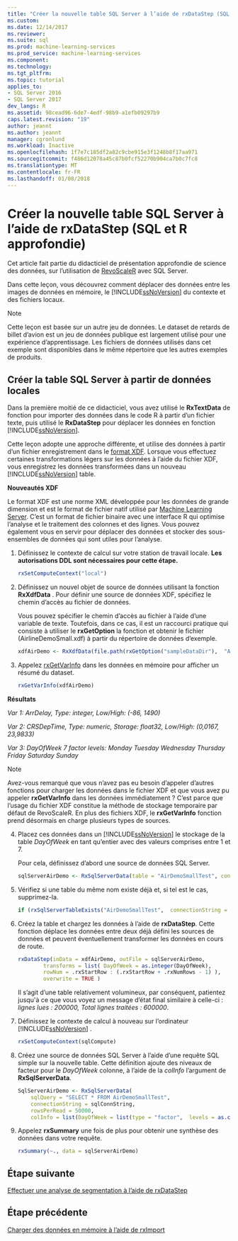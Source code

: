 ```yaml
---
title: "Créer la nouvelle table SQL Server à l’aide de rxDataStep (SQL et R approfondie) | Documents Microsoft"
ms.custom: 
ms.date: 12/14/2017
ms.reviewer: 
ms.suite: sql
ms.prod: machine-learning-services
ms.prod_service: machine-learning-services
ms.component: 
ms.technology: 
ms.tgt_pltfrm: 
ms.topic: tutorial
applies_to:
- SQL Server 2016
- SQL Server 2017
dev_langs: R
ms.assetid: 98cead96-6de7-4edf-98b9-a1efb09297b9
caps.latest.revision: "19"
author: jeannt
ms.author: jeannt
manager: cgronlund
ms.workload: Inactive
ms.openlocfilehash: 1f7e7c185df2a82c9cbe915e3f1248b8f17aa971
ms.sourcegitcommit: f486d12078a45c87b0fcf52270b904ca7b0c7fc8
ms.translationtype: MT
ms.contentlocale: fr-FR
ms.lasthandoff: 01/08/2018
---
```

# <a name="create-new-sql-server-table-using-rxdatastep-sql-and-r-deep-dive"></a>Créer la nouvelle table SQL Server à l’aide de rxDataStep (SQL et R approfondie)

Cet article fait partie du didacticiel de présentation approfondie de science des données, sur l’utilisation de [RevoScaleR](https://docs.microsoft.com/machine-learning-server/r-reference/revoscaler/revoscaler) avec SQL Server.

Dans cette leçon, vous découvrez comment déplacer des données entre les images de données en mémoire, le [!INCLUDE[ssNoVersion](../../includes/ssnoversion-md.md)] du contexte et des fichiers locaux.

> [!NOTE]
> Cette leçon est basée sur un autre jeu de données. Le dataset de retards de billet d’avion est un jeu de données publique est largement utilisé pour une expérience d’apprentissage. Les fichiers de données utilisés dans cet exemple sont disponibles dans le même répertoire que les autres exemples de produits.

## <a name="create-sql-server-table-from-local-data"></a>Créer la table SQL Server à partir de données locales

Dans la première moitié de ce didacticiel, vous avez utilisé le **RxTextData** de fonction pour importer des données dans le code R à partir d’un fichier texte, puis utilisé le **RxDataStep** pour déplacer les données en fonction [!INCLUDE[ssNoVersion](../../includes/ssnoversion-md.md)].

Cette leçon adopte une approche différente, et utilise des données à partir d’un fichier enregistrement dans le [format XDF](https://en.wikipedia.org/wiki/Extensible_Data_Format). Lorsque vous effectuez certaines transformations légers sur les données à l’aide du fichier XDF, vous enregistrez les données transformées dans un nouveau [!INCLUDE[ssNoVersion](../../includes/ssnoversion-md.md)] table.

**Nouveautés XDF**

Le format XDF est une norme XML développée pour les données de grande dimension et est le format de fichier natif utilisé par [Machine Learning Server](https://docs.microsoft.com/machine-learning-server/r/concept-what-is-xdf). C’est un format de fichier binaire avec une interface R qui optimise l’analyse et le traitement des colonnes et des lignes.  Vous pouvez également vous en servir pour déplacer des données et stocker des sous-ensembles de données qui sont utiles pour l’analyse.

1. Définissez le contexte de calcul sur votre station de travail locale. **Les autorisations DDL sont nécessaires pour cette étape.**

  
    ```R
    rxSetComputeContext("local")
    ```
  
2. Définissez un nouvel objet de source de données utilisant la fonction **RxXdfData** . Pour définir une source de données XDF, spécifiez le chemin d’accès au fichier de données.  

    Vous pouvez spécifier le chemin d’accès au fichier à l’aide d’une variable de texte. Toutefois, dans ce cas, il est un raccourci pratique qui consiste à utiliser le **rxGetOption** la fonction et obtenir le fichier (AirlineDemoSmall.xdf) à partir du répertoire de données d’exemple.
  
    ```R
    xdfAirDemo <- RxXdfData(file.path(rxGetOption("sampleDataDir"),  "AirlineDemoSmall.xdf"))
    ```

3. Appelez [rxGetVarInfo](https://docs.microsoft.com/machine-learning-server/r-reference/revoscaler/rxgetvarinfoxdf) dans les données en mémoire pour afficher un résumé du dataset.
  
    ```R
    rxGetVarInfo(xdfAirDemo)
    ```

**Résultats**

*Var 1: ArrDelay, Type: integer, Low/High: (-86, 1490)*

*Var 2: CRSDepTime, Type: numeric, Storage: float32, Low/High: (0,0167, 23,9833)*

*Var 3: DayOfWeek 7 factor levels: Monday Tuesday Wednesday Thursday Friday Saturday Sunday*

> [!NOTE]
> 
> Avez-vous remarqué que vous n’avez pas eu besoin d’appeler d’autres fonctions pour charger les données dans le fichier XDF et que vous avez pu appeler **rxGetVarInfo** dans les données immédiatement ? C’est parce que l’usage du fichier XDF constitue la méthode de stockage temporaire par défaut de RevoScaleR. En plus des fichiers XDF, le **rxGetVarInfo** fonction prend désormais en charge plusieurs types de sources.
  
4. Placez ces données dans un [!INCLUDE[ssNoVersion](../../includes/ssnoversion-md.md)] le stockage de la table _DayOfWeek_ en tant qu’entier avec des valeurs comprises entre 1 et 7.
  
    Pour cela, définissez d’abord une source de données SQL Server.
  
    ```R
    sqlServerAirDemo <- RxSqlServerData(table = "AirDemoSmallTest", connectionString = sqlConnString)
    ```
  
5. Vérifiez si une table du même nom existe déjà et, si tel est le cas, supprimez-la.
  
    ```R
    if (rxSqlServerTableExists("AirDemoSmallTest",  connectionString = sqlConnString))  rxSqlServerDropTable("AirDemoSmallTest",  connectionString = sqlConnString)
    ```
  
6. Créez la table et chargez les données à l’aide de **rxDataStep**. Cette fonction déplace les données entre deux déjà défini les sources de données et peuvent éventuellement transformer les données en cours de route.
  
    ```R
    rxDataStep(inData = xdfAirDemo, outFile = sqlServerAirDemo,
            transforms = list( DayOfWeek = as.integer(DayOfWeek),
            rowNum = .rxStartRow : (.rxStartRow + .rxNumRows - 1) ),
            overwrite = TRUE )
    ```
  
    Il s’agit d’une table relativement volumineux, par conséquent, patientez jusqu'à ce que vous voyez un message d’état final similaire à celle-ci : *lignes lues : 200000, Total lignes traitées : 600000*.
     
7. Définissez le contexte de calcul à nouveau sur l’ordinateur [!INCLUDE[ssNoVersion](../../includes/ssnoversion-md.md)] .

    ```R
    rxSetComputeContext(sqlCompute)
    ```
  
8. Créez une source de données SQL Server à l’aide d’une requête SQL simple sur la nouvelle table. Cette définition ajoute des niveaux de facteur pour le *DayOfWeek* colonne, à l’aide de la *colInfo* l’argument de **RxSqlServerData**.
  
    ```R
    SqlServerAirDemo <- RxSqlServerData(
        sqlQuery = "SELECT * FROM AirDemoSmallTest",
        connectionString = sqlConnString,
        rowsPerRead = 50000,
        colInfo = list(DayOfWeek = list(type = "factor",  levels = as.character(1:7))))
    ```
  
9. Appelez **rxSummary** une fois de plus pour obtenir une synthèse des données dans votre requête.
  
    ```R
    rxSummary(~., data = sqlServerAirDemo)
    ```

## <a name="next-step"></a>Étape suivante

[Effectuer une analyse de segmentation à l’aide de rxDataStep](../../advanced-analytics/tutorials/deepdive-perform-chunking-analysis-using-rxdatastep.md)

## <a name="previous-step"></a>Étape précédente

[Charger des données en mémoire à l’aide de rxImport](../../advanced-analytics/tutorials/deepdive-load-data-into-memory-using-rximport.md)
